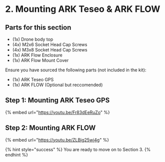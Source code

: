 # 2. Mounting ARK Teseo & ARK FLOW

## Parts for this section

* (1x) Drone body top
* (4x) M2x6 Socket Head Cap Screws
* (4x) M3x8 Socket Head Cap Screws
* (1x) ARK Flow Enclosure
* (1x) ARK Flow Mount Cover

Ensure you have sourced the following parts (not included in the kit):

* (1x) ARK Teseo GPS
* (1x) ARK FLOW (Optional but reccomended)



## Step 1: Mounting ARK Teseo GPS

{% embed url="https://youtu.be/Fr83dEeRuZo" %}



## Step 2: Mounting ARK FLOW

{% embed url="https://youtu.be/ZLBig25wj4g" %}



{% hint style="success" %}
You are ready to move on to Section 3.
{% endhint %}
